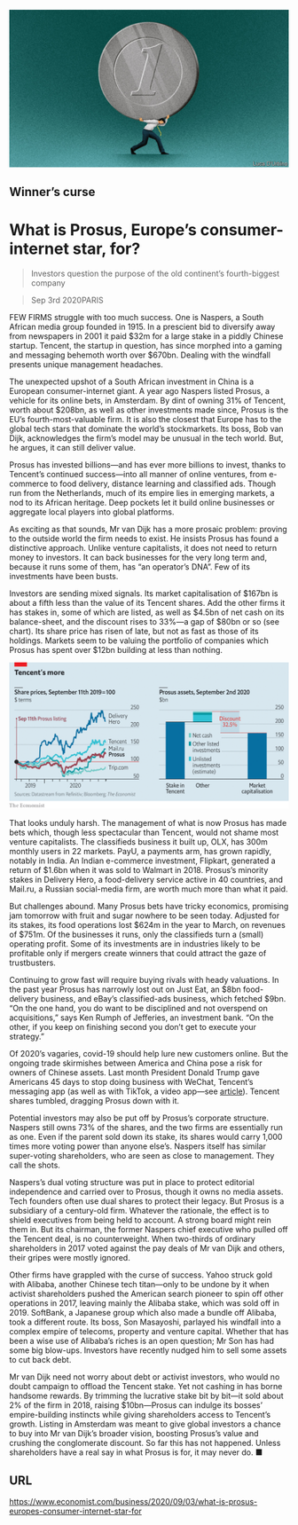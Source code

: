 ![](./images/20200905_WBD001_0.jpg)

## Winner’s curse

# What is Prosus, Europe’s consumer-internet star, for?

> Investors question the purpose of the old continent’s fourth-biggest company

> Sep 3rd 2020PARIS

FEW FIRMS struggle with too much success. One is Naspers, a South African media group founded in 1915. In a prescient bid to diversify away from newspapers in 2001 it paid $32m for a large stake in a piddly Chinese startup. Tencent, the startup in question, has since morphed into a gaming and messaging behemoth worth over $670bn. Dealing with the windfall presents unique management headaches.

The unexpected upshot of a South African investment in China is a European consumer-internet giant. A year ago Naspers listed Prosus, a vehicle for its online bets, in Amsterdam. By dint of owning 31% of Tencent, worth about $208bn, as well as other investments made since, Prosus is the EU’s fourth-most-valuable firm. It is also the closest that Europe has to the global tech stars that dominate the world’s stockmarkets. Its boss, Bob van Dijk, acknowledges the firm’s model may be unusual in the tech world. But, he argues, it can still deliver value.

Prosus has invested billions—and has ever more billions to invest, thanks to Tencent’s continued success—into all manner of online ventures, from e-commerce to food delivery, distance learning and classified ads. Though run from the Netherlands, much of its empire lies in emerging markets, a nod to its African heritage. Deep pockets let it build online businesses or aggregate local players into global platforms.

As exciting as that sounds, Mr van Dijk has a more prosaic problem: proving to the outside world the firm needs to exist. He insists Prosus has found a distinctive approach. Unlike venture capitalists, it does not need to return money to investors. It can back businesses for the very long term and, because it runs some of them, has “an operator’s DNA”. Few of its investments have been busts.

Investors are sending mixed signals. Its market capitalisation of $167bn is about a fifth less than the value of its Tencent shares. Add the other firms it has stakes in, some of which are listed, as well as $4.5bn of net cash on its balance-sheet, and the discount rises to 33%—a gap of $80bn or so (see chart). Its share price has risen of late, but not as fast as those of its holdings. Markets seem to be valuing the portfolio of companies which Prosus has spent over $12bn building at less than nothing.



![](./images/20200905_WBC413.png)

That looks unduly harsh. The management of what is now Prosus has made bets which, though less spectacular than Tencent, would not shame most venture capitalists. The classifieds business it built up, OLX, has 300m monthly users in 22 markets. PayU, a payments arm, has grown rapidly, notably in India. An Indian e-commerce investment, Flipkart, generated a return of $1.6bn when it was sold to Walmart in 2018. Prosus’s minority stakes in Delivery Hero, a food-delivery service active in 40 countries, and Mail.ru, a Russian social-media firm, are worth much more than what it paid.

But challenges abound. Many Prosus bets have tricky economics, promising jam tomorrow with fruit and sugar nowhere to be seen today. Adjusted for its stakes, its food operations lost $624m in the year to March, on revenues of $751m. Of the businesses it runs, only the classifieds turn a (small) operating profit. Some of its investments are in industries likely to be profitable only if mergers create winners that could attract the gaze of trustbusters.

Continuing to grow fast will require buying rivals with heady valuations. In the past year Prosus has narrowly lost out on Just Eat, an $8bn food-delivery business, and eBay’s classified-ads business, which fetched $9bn. “On the one hand, you do want to be disciplined and not overspend on acquisitions,” says Ken Rumph of Jefferies, an investment bank. “On the other, if you keep on finishing second you don’t get to execute your strategy.”

Of 2020’s vagaries, covid-19 should help lure new customers online. But the ongoing trade skirmishes between America and China pose a risk for owners of Chinese assets. Last month President Donald Trump gave Americans 45 days to stop doing business with WeChat, Tencent’s messaging app (as well as with TikTok, a video app—see [article](https://www.economist.com//node/21791418)). Tencent shares tumbled, dragging Prosus down with it.

Potential investors may also be put off by Prosus’s corporate structure. Naspers still owns 73% of the shares, and the two firms are essentially run as one. Even if the parent sold down its stake, its shares would carry 1,000 times more voting power than anyone else’s. Naspers itself has similar super-voting shareholders, who are seen as close to management. They call the shots.

Naspers’s dual voting structure was put in place to protect editorial independence and carried over to Prosus, though it owns no media assets. Tech founders often use dual shares to protect their legacy. But Prosus is a subsidiary of a century-old firm. Whatever the rationale, the effect is to shield executives from being held to account. A strong board might rein them in. But its chairman, the former Naspers chief executive who pulled off the Tencent deal, is no counterweight. When two-thirds of ordinary shareholders in 2017 voted against the pay deals of Mr van Dijk and others, their gripes were mostly ignored.

Other firms have grappled with the curse of success. Yahoo struck gold with Alibaba, another Chinese tech titan—only to be undone by it when activist shareholders pushed the American search pioneer to spin off other operations in 2017, leaving mainly the Alibaba stake, which was sold off in 2019. SoftBank, a Japanese group which also made a bundle off Alibaba, took a different route. Its boss, Son Masayoshi, parlayed his windfall into a complex empire of telecoms, property and venture capital. Whether that has been a wise use of Alibaba’s riches is an open question; Mr Son has had some big blow-ups. Investors have recently nudged him to sell some assets to cut back debt.

Mr van Dijk need not worry about debt or activist investors, who would no doubt campaign to offload the Tencent stake. Yet not cashing in has borne handsome rewards. By trimming the lucrative stake bit by bit—it sold about 2% of the firm in 2018, raising $10bn—Prosus can indulge its bosses’ empire-building instincts while giving shareholders access to Tencent’s growth. Listing in Amsterdam was meant to give global investors a chance to buy into Mr van Dijk’s broader vision, boosting Prosus’s value and crushing the conglomerate discount. So far this has not happened. Unless shareholders have a real say in what Prosus is for, it may never do. ■

## URL

https://www.economist.com/business/2020/09/03/what-is-prosus-europes-consumer-internet-star-for
